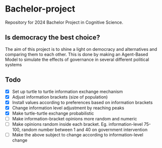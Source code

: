 # Bachelor-project
Repository for 2024 Bachelor Project in Cognitive Science. 

## Is democracy the best choice?
The aim of this project is to shine a light on democracy and alternatives and comparing them to each other.
This is done by making an Agent-Based Model to simulate the effects of governance in several different political systems

## Todo
- [x] Set up turtle to turtle information exchange mechanism
- [x] Adjust information brackets (size of population)
- [x] Install values according to preferences based on information brackets
- [x] Change information level adjustment by reaching peaks
- [x] Make turtle-turtle exchange probabilistic
- [ ] Make information-bracket opinions more random and numeric
- [ ] Make opinions random inside each bracket. Eg. information-level 75-100, random number between 1 and 40 on government intervention
- [ ] Make the above subject to change according to information-level change

